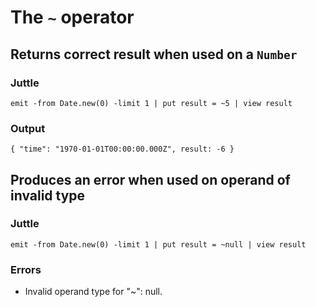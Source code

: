 The `~` operator
================

Returns correct result when used on a `Number`
----------------------------------------------

### Juttle

    emit -from Date.new(0) -limit 1 | put result = ~5 | view result

### Output

    { "time": "1970-01-01T00:00:00.000Z", result: -6 }

Produces an error when used on operand of invalid type
------------------------------------------------------

### Juttle

    emit -from Date.new(0) -limit 1 | put result = ~null | view result

### Errors

  * Invalid operand type for "~": null.
